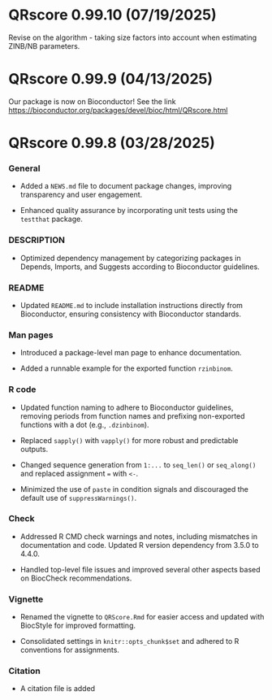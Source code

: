 # QRscore 0.99.10 (07/19/2025)

Revise on the algorithm - taking size factors into account when estimating ZINB/NB parameters.

# QRscore 0.99.9 (04/13/2025)

Our package is now on Bioconductor! See the link https://bioconductor.org/packages/devel/bioc/html/QRscore.html

# QRscore 0.99.8 (03/28/2025)

### General

* Added a `NEWS.md` file to document package changes, improving transparency 
and user engagement.

* Enhanced quality assurance by incorporating unit tests using the `testthat` 
package.

### DESCRIPTION

* Optimized dependency management by categorizing packages in Depends, Imports, 
and Suggests according to Bioconductor guidelines. 

### README

* Updated `README.md` to include installation instructions directly from 
Bioconductor, ensuring consistency with Bioconductor standards.

### Man pages

* Introduced a package-level man page to enhance documentation.

* Added a runnable example for the exported function `rzinbinom`.

### R code

* Updated function naming to adhere to Bioconductor guidelines, removing periods 
from function names and prefixing non-exported functions with a dot
(e.g., `.dzinbinom`).

* Replaced `sapply()` with `vapply()` for more robust and predictable outputs.

* Changed sequence generation from `1:...` to `seq_len()` or `seq_along()` and 
replaced assignment `=` with `<-`.

* Minimized the use of `paste` in condition signals and discouraged the default 
use of `suppressWarnings()`.

### Check

* Addressed R CMD check warnings and notes, including mismatches in 
documentation and code. Updated R version dependency from 3.5.0 to 4.4.0.

* Handled top-level file issues and improved several other aspects based on 
BiocCheck recommendations.

### Vignette

* Renamed the vignette to `QRScore.Rmd` for easier access and updated with 
BiocStyle for improved formatting.

* Consolidated settings in `knitr::opts_chunk$set` and adhered to R conventions 
for assignments.

### Citation

* A citation file is added